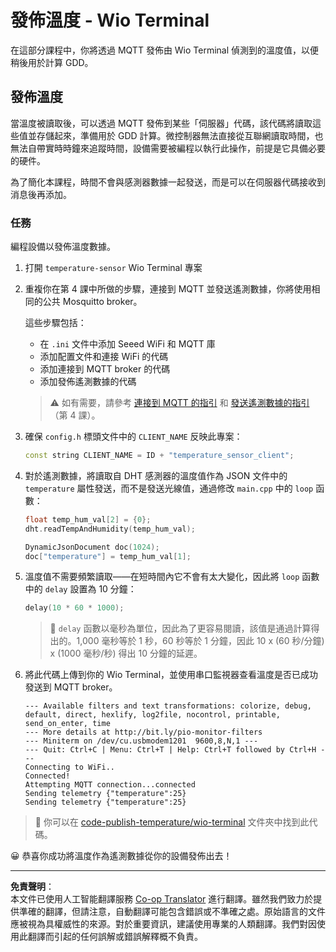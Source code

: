 <!--
CO_OP_TRANSLATOR_METADATA:
{
  "original_hash": "df28cd649cd892bcce034e064913b2f3",
  "translation_date": "2025-08-26T14:30:14+00:00",
  "source_file": "2-farm/lessons/1-predict-plant-growth/wio-terminal-temp-publish.md",
  "language_code": "hk"
}
-->
# 發佈溫度 - Wio Terminal

在這部分課程中，你將透過 MQTT 發佈由 Wio Terminal 偵測到的溫度值，以便稍後用於計算 GDD。

## 發佈溫度

當溫度被讀取後，可以透過 MQTT 發佈到某些「伺服器」代碼，該代碼將讀取這些值並存儲起來，準備用於 GDD 計算。微控制器無法直接從互聯網讀取時間，也無法自帶實時時鐘來追蹤時間，設備需要被編程以執行此操作，前提是它具備必要的硬件。

為了簡化本課程，時間不會與感測器數據一起發送，而是可以在伺服器代碼接收到消息後再添加。

### 任務

編程設備以發佈溫度數據。

1. 打開 `temperature-sensor` Wio Terminal 專案

1. 重複你在第 4 課中所做的步驟，連接到 MQTT 並發送遙測數據，你將使用相同的公共 Mosquitto broker。

    這些步驟包括：

    - 在 `.ini` 文件中添加 Seeed WiFi 和 MQTT 庫
    - 添加配置文件和連接 WiFi 的代碼
    - 添加連接到 MQTT broker 的代碼
    - 添加發佈遙測數據的代碼

    > ⚠️ 如有需要，請參考 [連接到 MQTT 的指引](../../../1-getting-started/lessons/4-connect-internet/wio-terminal-mqtt.md) 和 [發送遙測數據的指引](../../../1-getting-started/lessons/4-connect-internet/wio-terminal-telemetry.md)（第 4 課）。

1. 確保 `config.h` 標頭文件中的 `CLIENT_NAME` 反映此專案：

    ```cpp
    const string CLIENT_NAME = ID + "temperature_sensor_client";
    ```

1. 對於遙測數據，將讀取自 DHT 感測器的溫度值作為 JSON 文件中的 `temperature` 屬性發送，而不是發送光線值，通過修改 `main.cpp` 中的 `loop` 函數：

    ```cpp
    float temp_hum_val[2] = {0};
    dht.readTempAndHumidity(temp_hum_val);

    DynamicJsonDocument doc(1024);
    doc["temperature"] = temp_hum_val[1];
    ```

1. 溫度值不需要頻繁讀取——在短時間內它不會有太大變化，因此將 `loop` 函數中的 `delay` 設置為 10 分鐘：

    ```cpp
    delay(10 * 60 * 1000);
    ```

    > 💁 `delay` 函數以毫秒為單位，因此為了更容易閱讀，該值是通過計算得出的。1,000 毫秒等於 1 秒，60 秒等於 1 分鐘，因此 10 x (60 秒/分鐘) x (1000 毫秒/秒) 得出 10 分鐘的延遲。

1. 將此代碼上傳到你的 Wio Terminal，並使用串口監視器查看溫度是否已成功發送到 MQTT broker。

    ```output
    --- Available filters and text transformations: colorize, debug, default, direct, hexlify, log2file, nocontrol, printable, send_on_enter, time
    --- More details at http://bit.ly/pio-monitor-filters
    --- Miniterm on /dev/cu.usbmodem1201  9600,8,N,1 ---
    --- Quit: Ctrl+C | Menu: Ctrl+T | Help: Ctrl+T followed by Ctrl+H ---
    Connecting to WiFi..
    Connected!
    Attempting MQTT connection...connected
    Sending telemetry {"temperature":25}
    Sending telemetry {"temperature":25}
    ```

> 💁 你可以在 [code-publish-temperature/wio-terminal](../../../../../2-farm/lessons/1-predict-plant-growth/code-publish-temperature/wio-terminal) 文件夾中找到此代碼。

😀 恭喜你成功將溫度作為遙測數據從你的設備發佈出去！

---

**免責聲明**：  
本文件已使用人工智能翻譯服務 [Co-op Translator](https://github.com/Azure/co-op-translator) 進行翻譯。雖然我們致力於提供準確的翻譯，但請注意，自動翻譯可能包含錯誤或不準確之處。原始語言的文件應被視為具權威性的來源。對於重要資訊，建議使用專業的人類翻譯。我們對因使用此翻譯而引起的任何誤解或錯誤解釋概不負責。